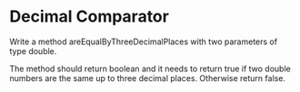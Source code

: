 # Decimal Comparator
Write a method areEqualByThreeDecimalPlaces with two parameters of type double.

The method should return boolean and it needs to return true if two double numbers are the 
same up to three decimal places. Otherwise return false.

